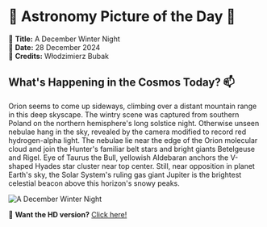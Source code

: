 # 🌌 **Astronomy Picture of the Day** 🌌

🔭 **Title:** A December Winter Night  
📅 **Date:** 28 December 2024  
📸 **Credits:** Włodzimierz Bubak  

## **What's Happening in the Cosmos Today?** 📫

Orion seems to come up sideways, climbing over a distant mountain range in this deep skyscape. The wintry scene was captured from southern Poland on the northern hemisphere's long solstice night. Otherwise unseen nebulae hang in the sky, revealed by the camera modified to record red hydrogen-alpha light. The nebulae lie near the edge of the Orion molecular cloud and join the Hunter's familiar belt stars and bright giants Betelgeuse and Rigel. Eye of Taurus the Bull, yellowish Aldebaran anchors the V-shaped Hyades star cluster near top center. Still, near opposition in planet Earth's sky, the Solar System's ruling gas giant Jupiter is the brightest celestial beacon above this horizon's snowy peaks.


![A December Winter Night](https://apod.nasa.gov/apod/image/2412/bubak-poland1024.jpg)

🌠 **Want the HD version?** [Click here!](https://apod.nasa.gov/apod/image/2412/bubak-poland.jpg)
